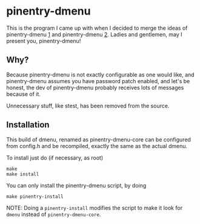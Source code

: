 pinentry-dmenu
==============

This is the program I came up with when I
decided to merge the ideas of pinentry-dmenu [1]
and pinentry-dmenu [2]. Ladies and gentlemen, may
I present you, pinentry-dmenu!

Why?
---

Because pinentry-dmenu is not exactly configurable
as one would like, and pinentry-dmenu assumes you have
password patch enabled, and let's be honest, the dev of
pinentry-dmenu probably receives lots of messages because
of it.

Unnecessary stuff, like stest, has been removed from the
source.

Installation
------------

This build of dmenu, renamed as pinentry-dmenu-core can
be configured from config.h and be recompiled, exactly the
same as the actual dmenu.

To install just do (if necessary, as root)

    make
    make install

You can only install the pinentry-dmenu script, by doing

    make pinentry-install


NOTE:
Doing a `pinentry-install` modifies the script to make it
look for `dmenu` instead of `pinentry-dmenu-core`.


[1]: https://github.com/ritze/pinentry-dmenu
[2]: https://gitlab.com/sebastianrasor/pinentry-dmenu
